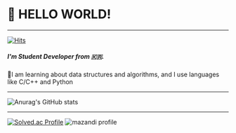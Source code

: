 # 👋 HELLO WORLD!
___
[![Hits](https://hits.seeyoufarm.com/api/count/incr/badge.svg?url=https%3A%2F%2Fgithub.com%2FFandPROG&count_bg=%2379C83D&title_bg=%23555555&icon=&icon_color=%23E7E7E7&title=hits&edge_flat=false)](https://hits.seeyoufarm.com) 
##### I'm Student Developer from 🇰🇷.
📕I am learning about data structures and algorithms, and I use languages like C/C++ and Python
___
![Anurag's GitHub stats](https://github-readme-stats.vercel.app/api?username=FandPROG&show_icons=true&theme=dark)
___
[![Solved.ac Profile](http://mazassumnida.wtf/api/v2/generate_badge?boj=2_j)](https://solved.ac/2_j/)
![mazandi profile](http://mazandi.herokuapp.com/api?handle={2_j}&theme=warm)
